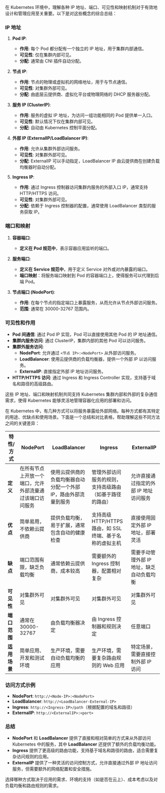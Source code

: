 



在 Kubernetes 环境中，理解各种 IP 地址、端口、可见性和映射机制对于有效地设计和管理应用至关重要。以下是对这些概念的综合总结：

### IP 地址

1. **Pod IP**:
   - **作用**: 每个 Pod 都分配有一个独立的 IP 地址，用于集群内部通信。
   - **可见性**: 仅在集群内部可见。
   - **分配**: 通常由 CNI 插件自动分配。

2. **节点 IP**:
   - **作用**: 节点的物理或虚拟机的网络地址，用于与节点通信。
   - **可见性**: 对集群外部可见。
   - **分配**: 由底层云提供商、虚拟化平台或物理网络的 DHCP 服务器分配。

3. **服务 IP (ClusterIP)**:
   - **作用**: 服务的虚拟 IP 地址，为访问一组功能相同的 Pod 提供单一入口。
   - **可见性**: 默认情况下仅在集群内部可见。
   - **分配**: 自动由 Kubernetes 控制平面分配。

4. **外部 IP (ExternalIP/LoadBalancer IP)**:
   - **作用**: 允许从集群外部访问服务。
   - **可见性**: 对集群外部可见。
   - **分配**: ExternalIP 可以手动指定，LoadBalancer IP 由云提供商在创建负载均衡器时自动分配。

5. **Ingress IP**:
   - **作用**: 通过 Ingress 控制器访问集群内服务的外部入口 IP，通常支持 HTTP/HTTPS 访问。
   - **可见性**: 对集群外部可见。
   - **分配**: 依赖于 Ingress 控制器的配置，通常使用 LoadBalancer 类型的服务获取 IP。

### 端口和映射

1. **容器端口**:
   - **定义在 Pod 规范中**，表示容器应用监听的端口。

2. **服务端口**:
   - **定义在 Service 规范中**，用于定义 Service 对外或对内暴露的端口。
   - **端口映射**：将服务端口映射到 Pod 的容器端口上，使得服务可以代理到后端 Pod。

3. **节点端口 (NodePort)**:
   - **作用**: 在每个节点的指定端口上暴露服务，从而允许从节点外部访问服务。
   - **范围**: 通常在 30000-32767 范围内。

### 可见性和作用

- **Pod 间通信**: 通过 Pod IP 实现，Pod 可以直接使用其他 Pod 的 IP 地址通信。
- **集群内服务访问**: 通过 ClusterIP，集群内部的其他 Pod 可以访问服务。
- **集群外服务访问**:
  - **NodePort**: 允许通过 `<节点 IP>:<NodePort>` 从外部访问服务。
  - **LoadBalancer**: 使用云提供商的负载均衡器，提供一个外部 IP 以访问服务。
  - **ExternalIP**: 直接指定外部 IP 地址访问服务。
- **HTTP/HTTPS 访问**: 通过 Ingress 和 Ingress Controller 实现，支持基于域名和路径的高级路由。

这些 IP 地址、端口和映射机制共同支持 Kubernetes 集群内部和外部的复杂通信需求，使得 Kubernetes 能够灵活地管理容器化应用的部署和访问。





在 Kubernetes 中，有几种方式可以将服务暴露给外部网络。每种方式都有其特定的用途、优缺点和使用场景。下面是一个总结和对比表格，帮助理解这些不同方法之间的关键差异：

| 特性/方式    | NodePort                                                 | LoadBalancer                                                 | Ingress                                                   | ExternalIP                                 |
| ------------ | -------------------------------------------------------- | ------------------------------------------------------------ | --------------------------------------------------------- | ------------------------------------------ |
| **定义**     | 在所有节点上开放一个端口，允许外部流量通过该端口访问服务 | 使用云提供商的负载均衡器自动分配一个外部 IP，路由外部流量到服务 | 管理外部访问服务的规则，支持高级路由（如基于路径的路由）  | 允许直接通过指定的外部 IP 地址访问服务     |
| **优点**     | 简单易用，不依赖云提供商                                 | 提供负载均衡，易于扩展，通常包含自动的健康检查               | 支持高级 HTTP/HTTPS 路由，如 SSL 终端、基于名称的虚拟主机 | 直接使用固定外部 IP 地址，部署灵活         |
| **缺点**     | 端口范围有限，缺乏负载均衡                               | 通常依赖云提供商，成本较高                                   | 需要额外的 Ingress 控制器，配置相对复杂                   | 需要手动管理外部 IP 地址，缺乏自动负载均衡 |
| **可见性**   | 对集群外可见                                             | 对集群外可见                                                 | 对集群外可见                                              | 对集群外可见                               |
| **端口范围** | 通常在 30000-32767                                       | 由负载均衡器决定                                             | 由 Ingress 控制器和规则决定                               | 任意端口                                   |
| **适用场景** | 简单应用、开发和测试环境                                 | 生产环境，需要自动负载均衡的应用                             | 生产环境，需要复杂路由规则的 Web 应用                     | 特定场景，需要直接控制外部 IP 访问         |

### 访问方式示例

- **NodePort**: `http://<Node-IP>:<NodePort>`
- **LoadBalancer**: `http://<LoadBalancer-External-IP>`
- **Ingress**: `http://<Ingress-IP>/path`（根据配置的域名和路径）
- **ExternalIP**: `http://<ExternalIP>:<port>`

### 总结

- **NodePort** 和 **LoadBalancer** 提供了直接和相对简单的方式来从外部访问 Kubernetes 中的服务，其中 **LoadBalancer** 还提供了额外的负载均衡功能。
- **Ingress** 提供了更高级的路由功能，支持基于域名和路径的路由，适合需要复杂访问规则的应用。
- **ExternalIP** 提供了一种灵活的访问控制方式，允许直接通过外部 IP 地址访问服务，但需要额外的网络配置和安全措施。

选择哪种方式取决于应用的需求、环境的支持（如是否在云上）、成本考虑以及对负载均衡和路由规则的需求。

